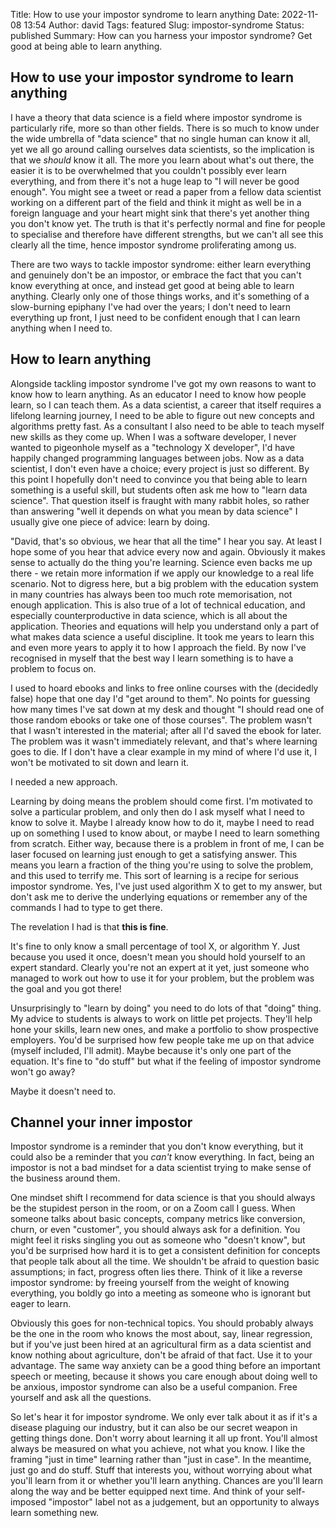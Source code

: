 Title: How to use your impostor syndrome to learn anything
Date: 2022-11-08 13:54
Author: david
Tags: featured
Slug: impostor-syndrome
Status: published
Summary: How can you harness your impostor syndrome? Get good at being able to learn anything.

## How to use your impostor syndrome to learn anything

I have a theory that data science is a field where impostor syndrome is particularly rife, more so than other fields. There is so much to know under the wide umbrella of "data science" that no single human can know it all, yet we all go around calling ourselves data scientists, so the implication is that we *should* know it all. The more you learn about what's out there, the easier it is to be overwhelmed that you couldn't possibly ever learn everything, and from there it's not a huge leap to "I will never be good enough". You might see a tweet or read a paper from a fellow data scientist working on a different part of the field and think it might as well be in a foreign language and your heart might sink that there's yet another thing you don't know yet. The truth is that it's perfectly normal and fine for people to specialise and therefore have different strengths, but we can't all see this clearly all the time, hence impostor syndrome proliferating among us.

There are two ways to tackle impostor syndrome: either learn everything and genuinely don't be an impostor, or embrace the fact that you can't know everything at once, and instead get good at being able to learn anything. Clearly only one of those things works, and it's something of a slow-burning epiphany I've had over the years; I don't need to learn everything up front, I just need to be confident enough that I can learn anything when I need to.

## How to learn anything

Alongside tackling impostor syndrome I've got my own reasons to want to know how to learn anything. As an educator I need to know how people learn, so I can teach them. As a data scientist, a career that itself requires a lifelong learning journey, I need to be able to figure out new concepts and algorithms pretty fast. As a consultant I also need to be able to teach myself new skills as they come up. When I was a software developer, I never wanted to pigeonhole myself as a "technology X developer", I'd have happily changed programming languages between jobs. Now as a data scientist, I don't even have a choice; every project is just so different. By this point I hopefully don't need to convince you that being able to learn something is a useful skill, but students often ask me how to "learn data science". That question itself is fraught with many rabbit holes, so rather than answering "well it depends on what you mean by data science" I usually give one piece of advice: learn by doing.

"David, that's so obvious, we hear that all the time" I hear you say. At least I hope some of you hear that advice every now and again. Obviously it makes sense to actually do the thing you're learning. Science even backs me up there - we retain more information if we apply our knowledge to a real life scenario. Not to digress here, but a big problem with the education system in many countries has always been too much rote memorisation, not enough application. This is also true of a lot of technical education, and especially counterproductive in data science, which is all about the application. Theories and equations will help you understand only a part of what makes data science a useful discipline. It took me years to learn this and even more years to apply it to how I approach the field. By now I've recognised in myself that the best way I learn something is to have a problem to focus on.

I used to hoard ebooks and links to free online courses with the (decidedly false) hope that one day I'd "get around to them". No points for guessing how many times I've sat down at my desk and thought "I should read one of those random ebooks or take one of those courses". The problem wasn't that I wasn't interested in the material; after all I'd saved the ebook for later. The problem was it wasn't immediately relevant, and that's where learning goes to die. If I don't have a clear example in my mind of where I'd use it, I won't be motivated to sit down and learn it.

I needed a new approach.

Learning by doing means the problem should come first. I'm motivated to solve a particular problem, and only then do I ask myself what I need to know to solve it. Maybe I already know how to do it, maybe I need to read up on something I used to know about, or maybe I need to learn something from scratch. Either way, because there is a problem in front of me, I can be laser focused on learning just enough to get a satisfying answer. This means you learn a fraction of the thing you're using to solve the problem, and this used to terrify me. This sort of learning is a recipe for serious impostor syndrome. Yes, I've just used algorithm X to get to my answer, but don't ask me to derive the underlying equations or remember any of the commands I had to type to get there.

The revelation I had is that **this is fine**.

It's fine to only know a small percentage of tool X, or algorithm Y. Just because you used it once, doesn't mean you should hold yourself to an expert standard. Clearly you're not an expert at it yet, just someone who managed to work out how to use it for your problem, but the problem was the goal and you got there!

Unsurprisingly to "learn by doing" you need to do lots of that "doing" thing. My advice to students is always to work on little pet projects. They'll help hone your skills, learn new ones, and make a portfolio to show prospective employers. You'd be surprised how few people take me up on that advice (myself included, I'll admit). Maybe because it's only one part of the equation. It's fine to "do stuff" but what if the feeling of impostor syndrome won't go away?

Maybe it doesn't need to.

## Channel your inner impostor

Impostor syndrome is a reminder that you don't know everything, but it could also be a reminder that you *can't* know everything. In fact, being an impostor is not a bad mindset for a data scientist trying to make sense of the business around them.

One mindset shift I recommend for data science is that you should always be the stupidest person in the room, or on a Zoom call I guess. When someone talks about basic concepts, company metrics like conversion, churn, or even "customer", you should always ask for a definition. You might feel it risks singling you out as someone who "doesn't know", but you'd be surprised how hard it is to get a consistent definition for concepts that people talk about all the time. We shouldn't be afraid to question basic assumptions; in fact, progress often lies there. Think of it like a reverse impostor syndrome: by freeing yourself from the weight of knowing everything, you boldly go into a meeting as someone who is ignorant but eager to learn.

Obviously this goes for non-technical topics. You should probably always be the one in the room who knows the most about, say, linear regression, but if you've just been hired at an agricultural firm as a data scientist and know nothing about agriculture, don't be afraid of that fact. Use it to your advantage. The same way anxiety can be a good thing before an important speech or meeting, because it shows you care enough about doing well to be anxious, impostor syndrome can also be a useful companion. Free yourself and ask all the questions.

So let's hear it for impostor syndrome. We only ever talk about it as if it's a disease plaguing our industry, but it can also be our secret weapon in getting things done. Don't worry about learning it all up front. You'll almost always be measured on what you achieve, not what you know. I like the framing "just in time" learning rather than "just in case". In the meantime, just go and do stuff. Stuff that interests you, without worrying about what you'll learn from it or whether you'll learn anything. Chances are you'll learn along the way and be better equipped next time. And think of your self-imposed "impostor" label not as a judgement, but an opportunity to always learn something new.
